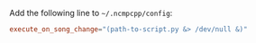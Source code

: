 
Add the following line to `~/.ncmpcpp/config`:

```conf
execute_on_song_change="(path-to-script.py &> /dev/null &)"
```
